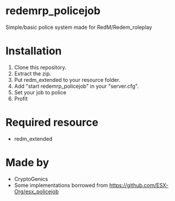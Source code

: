 # redemrp_policejob
Simple/basic police system made for RedM/Redem_roleplay

# Installation
1. Clone this repository.
2. Extract the zip.
3. Put redm_extended to your resource folder.
4. Add "start redemrp_policejob" in your "server.cfg".
5. Set your job to police
5. Profit

# Required resource
- redm_extended

# Made by
- CryptoGenics
- Some implementations borrowed from https://github.com/ESX-Org/esx_policejob
